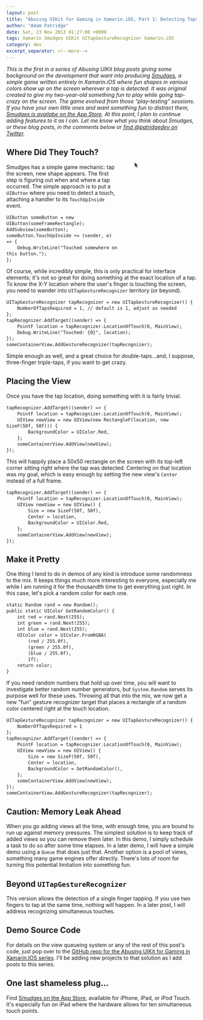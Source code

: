 ```yaml
---
layout: post
title: "Abusing UIKit for Gaming in Xamarin.iOS, Part 1: Detecting Taps and Placing Views with UITapGestureRecognizer"
author: "Adam Patridge"
date: Sat, 23 Nov 2013 01:27:08 +0000
tags: Xamarin Smudges UIKit UITapGestureRecognizer Xamarin.iOS
category: dev
excerpt_separator: <!--more-->
---
```


_This is the first in a series of Abusing UIKit blog posts giving some background on the development that want into producing [Smudges](/smudges/), a simple game written entirely in Xamarin.iOS where fun shapes in various colors show up on the screen wherever a tap is detected. It was original created to give my two-year-old something fun to play while going tap-crazy on the screen. The game evolved from those "play-testing" sessions. If you have your own little ones and want something fun to distract them, [Smudges is availabe on the App Store](https://itunes.apple.com/us/app/smudges/id739618884?mt=8&uo=4&ct=blog). At this point, I plan to continue adding features to it as I can. Let me know what you think about Smudges, or these blog posts, in the comments below or [find @patridgedev on Twitter](https://twitter.com/patridgedev/)._

<div style="float: right; padding-left: 10px;"><img style="width: 200px;" src="/wp-content/uploads/2013/11/PlacingViewsDemo.gif" alt="Demo animation of placing views with a UITapGestureRecognizer." /></div>

## Where Did They Touch?

Smudges has a simple game mechanic: tap the screen, new shape appears. The first step is figuring out when and where a tap occurred. The simple approach is to put a `UIButton` where you need to detect a touch, attaching a handler to its `TouchUpInside` event.

<!--more-->

    UIButton someButton = new UIButton(someFrameRectangle);
    AddSubview(someButton);
    someButton.TouchUpInside += (sender, e) => {
        Debug.WriteLine("Touched somewhere on this button.");
    };

Of course, while incredibly simple, this is only practical for interface elements; it's not so great for doing something at the exact location of a tap. To know the X-Y location where the user's finger is touching the screen, you need to wander into `UITapGestureRecognizer` territory (or beyond).

    UITapGestureRecognizer tapRecognizer = new UITapGestureRecognizer() {
        NumberOfTapsRequired = 1, // default is 1, adjust as needed
    };
    tapRecognizer.AddTarget((sender) => {
        PointF location = tapRecognizer.LocationOfTouch(0, MainView);
        Debug.WriteLine("Touched: {0}", location);
    });
    someContainerView.AddGestureRecognizer(tapRecognizer);

Simple enough as well, and a great choice for double-taps...and, I suppose, three-finger triple-taps, if you want to get crazy.

## Placing the View

Once you have the tap location, doing something with it is fairly trivial.

    tapRecognizer.AddTarget((sender) => {
        PointF location = tapRecognizer.LocationOfTouch(0, MainView);
        UIView newView = new UIView(new RectangleF(location, new SizeF(50f, 50f))) {
            BackgroundColor = UIColor.Red,
        };
        someContainerView.AddView(newView);
    });

This will happily place a 50x50 rectangle on the screen with its top-left corner sitting right where the tap was detected. Centering on that location was my goal, which is easy enough by setting the new view's `Center` instead of a full frame.

    tapRecognizer.AddTarget((sender) => {
        PointF location = tapRecognizer.LocationOfTouch(0, MainView);
        UIView newView = new UIView() {
            Size = new SizeF(50f, 50f),
            Center = location,
            BackgroundColor = UIColor.Red,
        };
        someContainerView.AddView(newView);
    });

## Make it Pretty

One thing I tend to do in demos of any kind is introduce some randomness to the mix. It keeps things much more interesting to everyone, especially me while I am running it for the thousandth time to get everything just right. In this case, let's pick a random color for each one.

    static Random rand = new Random();
    public static UIColor GetRandomColor() {
        int red = rand.Next(255);
        int green = rand.Next(255);
        int blue = rand.Next(255);
        UIColor color = UIColor.FromRGBA(
            (red / 255.0f),
            (green / 255.0f),
            (blue / 255.0f),
            1f);
        return color;
    }

If you need random numbers that hold up over time, you will want to investigate better random number generators, but `System.Random` serves its purpose well for these uses. Throwing all that into the mix, we now get a new "fun" gesture recognizer target that places a rectangle of a random color centered right at the touch location.

    UITapGestureRecognizer tapRecognizer = new UITapGestureRecognizer() {
        NumberOfTapsRequired = 1
    };
    tapRecognizer.AddTarget((sender) => {
        PointF location = tapRecognizer.LocationOfTouch(0, MainView);
        UIView newView = new UIView() {
            Size = new SizeF(50f, 50f),
            Center = location,
            BackgroundColor = GetRandomColor(),
        };
        someContainerView.AddView(newView);
    });
    someContainerView.AddGestureRecognizer(tapRecognizer);

## Caution: Memory Leak Ahead

When you go adding views all the time, with enough time, you are bound to run up against memory pressures. The simplest solution is to keep track of added views so you can remove them later. In this demo, I simply schedule a task to do so after some time elapses. In a later demo, I will have a simple demo using a `Queue` that does just that. Another option is a pool of views, something many game engines offer directly. There's lots of room for turning this potential limitation into something fun.

## Beyond `UITapGestureRecognizer`

This version allows the detection of a single finger tapping. If you use two fingers to tap at the same time, nothing will happen. In a later post, I will address recognizing simultaneous touches.

## Demo Source Code

For details on the view queueing system or any of the rest of this post's code, just pop over to the [GitHub repo for the Abusing UIKit for Gaming in Xamarin.IOS series](https://github.com/patridge/UIKitAbuse). I'll be adding new projects to that solution as I add posts to this series.

## One last shameless plug...

Find [Smudges on the App Store](https://itunes.apple.com/us/app/smudges/id739618884?mt=8&uo=4&ct=blog), available for iPhone, iPad, or iPod Touch. It's especially fun on iPad where the hardware allows for ten simultaneous touch points.
